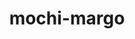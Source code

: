 ---
title: "mochi-margo"
layout: cache
categories: [package, develop-2023-12-03]
meta: {"versions": ["0.15.0"], "compilers": ["gcc@=11.1.0", "gcc@=11.4.0", "gcc@=9.4.0", "oneapi@=2023.2.0"], "oss": ["ubuntu20.04"], "platforms": ["linux"], "targets": ["neoverse_v1", "ppc64le", "x86_64_v3"], "stacks": ["data-vis-sdk", "e4s", "e4s-neoverse_v1", "e4s-oneapi", "e4s-power", "root"], "num_specs": 7, "num_specs_by_stack": {"root": 7, "e4s-neoverse_v1": 1, "e4s-power": 1, "data-vis-sdk": 2, "e4s": 2, "e4s-oneapi": 1}}
spec_details: [{"hash": "4vma2p2q75ts3sdijulcoyrbudtvdcyt", "compiler": "gcc@=11.4.0", "versions": ["0.15.0"], "os": "ubuntu20.04", "platform": "linux", "target": "neoverse_v1", "variants": ["build_system=autotools"], "stacks": ["root", "e4s-neoverse_v1"], "size": "-", "tarball": "https://binaries.spack.io/releases/develop-2023-12-03/build_cache/linux-ubuntu20.04-neoverse_v1/gcc-11.4.0/mochi-margo-0.15.0/linux-ubuntu20.04-neoverse_v1-gcc-11.4.0-mochi-margo-0.15.0-4vma2p2q75ts3sdijulcoyrbudtvdcyt.spack"}, {"hash": "czxlfgwu3kl2yvxwnkbr3p6u7npzphn2", "compiler": "gcc@=9.4.0", "versions": ["0.15.0"], "os": "ubuntu20.04", "platform": "linux", "target": "ppc64le", "variants": ["build_system=autotools"], "stacks": ["e4s-power", "root"], "size": "-", "tarball": "https://binaries.spack.io/releases/develop-2023-12-03/build_cache/linux-ubuntu20.04-ppc64le/gcc-9.4.0/mochi-margo-0.15.0/linux-ubuntu20.04-ppc64le-gcc-9.4.0-mochi-margo-0.15.0-czxlfgwu3kl2yvxwnkbr3p6u7npzphn2.spack"}, {"hash": "xgeqjzl3fubtd6fmqn2jzq6afvtaix5b", "compiler": "gcc@=11.1.0", "versions": ["0.15.0"], "os": "ubuntu20.04", "platform": "linux", "target": "x86_64_v3", "variants": ["build_system=autotools"], "stacks": ["data-vis-sdk", "root"], "size": "-", "tarball": "https://binaries.spack.io/releases/develop-2023-12-03/build_cache/linux-ubuntu20.04-x86_64_v3/gcc-11.1.0/mochi-margo-0.15.0/linux-ubuntu20.04-x86_64_v3-gcc-11.1.0-mochi-margo-0.15.0-xgeqjzl3fubtd6fmqn2jzq6afvtaix5b.spack"}, {"hash": "xlh3pmdo5av23dclxwpl5h3lmdgze2wf", "compiler": "gcc@=11.1.0", "versions": ["0.15.0"], "os": "ubuntu20.04", "platform": "linux", "target": "x86_64_v3", "variants": ["build_system=autotools"], "stacks": ["data-vis-sdk", "root"], "size": "-", "tarball": "https://binaries.spack.io/releases/develop-2023-12-03/build_cache/linux-ubuntu20.04-x86_64_v3/gcc-11.1.0/mochi-margo-0.15.0/linux-ubuntu20.04-x86_64_v3-gcc-11.1.0-mochi-margo-0.15.0-xlh3pmdo5av23dclxwpl5h3lmdgze2wf.spack"}, {"hash": "3ie3qyhedu6qwehecunx3yhj7hryd2ci", "compiler": "gcc@=11.4.0", "versions": ["0.15.0"], "os": "ubuntu20.04", "platform": "linux", "target": "x86_64_v3", "variants": ["build_system=autotools"], "stacks": ["e4s", "root"], "size": "-", "tarball": "https://binaries.spack.io/releases/develop-2023-12-03/build_cache/linux-ubuntu20.04-x86_64_v3/gcc-11.4.0/mochi-margo-0.15.0/linux-ubuntu20.04-x86_64_v3-gcc-11.4.0-mochi-margo-0.15.0-3ie3qyhedu6qwehecunx3yhj7hryd2ci.spack"}, {"hash": "hkixrvvxl4h6dgyxko7am7juatgtyyyz", "compiler": "gcc@=11.4.0", "versions": ["0.15.0"], "os": "ubuntu20.04", "platform": "linux", "target": "x86_64_v3", "variants": ["build_system=autotools"], "stacks": ["e4s", "root"], "size": "-", "tarball": "https://binaries.spack.io/releases/develop-2023-12-03/build_cache/linux-ubuntu20.04-x86_64_v3/gcc-11.4.0/mochi-margo-0.15.0/linux-ubuntu20.04-x86_64_v3-gcc-11.4.0-mochi-margo-0.15.0-hkixrvvxl4h6dgyxko7am7juatgtyyyz.spack"}, {"hash": "qjxmo77qmakwtn2c3zsd27fjq2uhq7sa", "compiler": "oneapi@=2023.2.0", "versions": ["0.15.0"], "os": "ubuntu20.04", "platform": "linux", "target": "x86_64_v3", "variants": ["build_system=autotools"], "stacks": ["e4s-oneapi", "root"], "size": "-", "tarball": "https://binaries.spack.io/releases/develop-2023-12-03/build_cache/linux-ubuntu20.04-x86_64_v3/oneapi-2023.2.0/mochi-margo-0.15.0/linux-ubuntu20.04-x86_64_v3-oneapi-2023.2.0-mochi-margo-0.15.0-qjxmo77qmakwtn2c3zsd27fjq2uhq7sa.spack"}]
---
